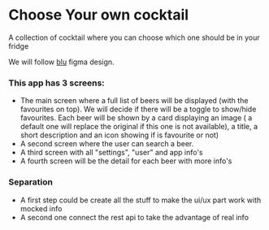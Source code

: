 # Choose Your own cocktail
A collection of cocktail where you can choose which one should be in your fridge

We will follow [blu](https://www.figma.com/file/yGApBLVEfjfaK7E3NGpNCa/Esercizio?node-id=0%3A1) figma design.

### This app has 3 screens:
 - The main screen where a full list of beers will be displayed (with the favourites on top). We will decide if there will be a toggle to show/hide favourites. Each beer will be shown by a card displaying an image ( a default one will replace  the original if this one is not available), a title, a short description and an icon showing if is favourite or not)
 -  A second screen where the user can search a beer.
 -  A third screen with all "settings", "user" and  app info's
 -  A fourth screen will be the detail for each beer with more info's

### Separation 
- A first step could be create all the stuff to make the ui/ux part work with mocked info
- A second one connect the rest api to take the advantage of real info
